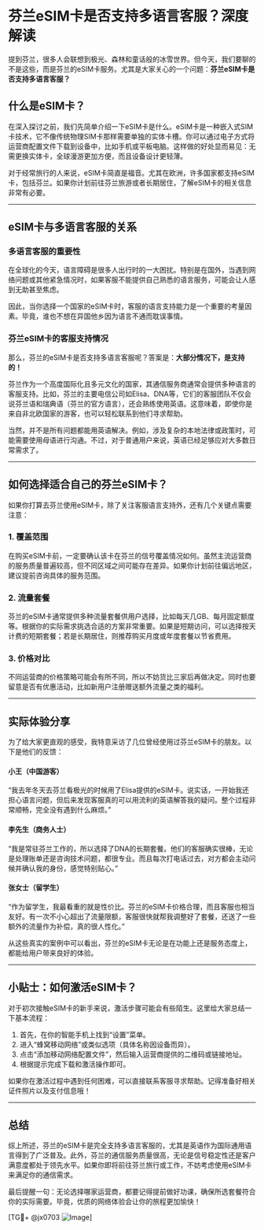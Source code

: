 # 芬兰eSIM卡是否支持多语言客服？深度解读

提到芬兰，很多人会联想到极光、森林和童话般的冰雪世界。但今天，我们要聊的不是这些，而是芬兰的eSIM卡服务。尤其是大家关心的一个问题：**芬兰eSIM卡是否支持多语言客服？**

## 什么是eSIM卡？

在深入探讨之前，我们先简单介绍一下eSIM卡是什么。eSIM卡是一种嵌入式SIM卡技术，它不像传统物理SIM卡那样需要单独的实体卡槽。你可以通过电子方式将运营商配置文件下载到设备中，比如手机或平板电脑。这样做的好处显而易见：无需更换实体卡，全球漫游更加方便，而且设备设计更轻薄。

对于经常旅行的人来说，eSIM卡简直是福音。尤其在欧洲，许多国家都支持eSIM卡，包括芬兰。如果你计划前往芬兰旅游或者长期居住，了解eSIM卡的相关信息非常有必要。

---

## eSIM卡与多语言客服的关系

### 多语言客服的重要性

在全球化的今天，语言障碍是很多人出行时的一大困扰。特别是在国外，当遇到网络问题或其他紧急情况时，如果客服不能提供自己熟悉的语言服务，可能会让人感到无助甚至焦虑。

因此，当你选择一个国家的eSIM卡时，客服的语言支持能力是一个重要的考量因素。毕竟，谁也不想在异国他乡因为语言不通而耽误事情。

### 芬兰eSIM卡的客服支持情况

那么，芬兰的eSIM卡是否支持多语言客服呢？答案是：**大部分情况下，是支持的！**

芬兰作为一个高度国际化且多元文化的国家，其通信服务商通常会提供多种语言的客服支持。比如，芬兰的主要电信公司如Elisa、DNA等，它们的客服团队不仅会说芬兰语和瑞典语（芬兰的官方语言），还会熟练使用英语。这意味着，即使你是来自非北欧国家的游客，也可以轻松联系到他们寻求帮助。

当然，并不是所有问题都能用英语解决。例如，涉及复杂的本地法律或政策时，可能需要使用母语进行沟通。不过，对于普通用户来说，英语已经足够应对大多数日常需求了。

---

## 如何选择适合自己的芬兰eSIM卡？

如果你打算去芬兰使用eSIM卡，除了关注客服语言支持外，还有几个关键点需要注意：

### 1. **覆盖范围**
   在购买eSIM卡前，一定要确认该卡在芬兰的信号覆盖情况如何。虽然主流运营商的服务质量普遍较高，但不同区域之间可能存在差异。如果你计划前往偏远地区，建议提前咨询具体的服务范围。

### 2. **流量套餐**
   芬兰的eSIM卡通常提供多种流量套餐供用户选择，比如每天几GB、每月固定额度等。根据你的实际需求挑选合适的方案非常重要。如果是短期访问，可以选择按天计费的短期套餐；若是长期居住，则推荐购买月度或年度套餐以节省费用。

### 3. **价格对比**
   不同运营商的价格策略可能会有所不同，所以不妨货比三家后再做决定。同时也要留意是否有优惠活动，比如新用户注册赠送额外流量之类的福利。

---

## 实际体验分享

为了给大家更直观的感受，我特意采访了几位曾经使用过芬兰eSIM卡的朋友。以下是他们的反馈：

#### 小王（中国游客）
“我去年冬天去芬兰看极光的时候用了Elisa提供的eSIM卡。说实话，一开始我还担心语言问题，但后来发现客服真的可以用流利的英语解答我的疑问。整个过程非常顺畅，完全没有遇到什么麻烦。”

#### 李先生（商务人士）
“我是常驻芬兰工作的，所以选择了DNA的长期套餐。他们的客服确实很棒，无论是处理账单还是咨询技术问题，都很专业。而且每次打电话过去，对方都会主动问候并确认我的身份，感觉特别贴心。”

#### 张女士（留学生）
“作为留学生，我最看重的就是性价比。芬兰的eSIM卡价格合理，而且客服也相当友好。有一次不小心超出了流量限额，客服很快就帮我调整好了套餐，还送了一些额外的流量作为补偿，真的很人性化。”

从这些真实的案例中可以看出，芬兰的eSIM卡无论是在功能上还是服务态度上，都能给用户带来良好的体验。

---

## 小贴士：如何激活eSIM卡？

对于初次接触eSIM卡的新手来说，激活步骤可能会有些陌生。这里给大家总结一下基本流程：

1. 首先，在你的智能手机上找到“设置”菜单。
2. 进入“蜂窝移动网络”或类似选项（具体名称因设备而异）。
3. 点击“添加移动网络配置文件”，然后输入运营商提供的二维码或链接地址。
4. 根据提示完成下载和激活操作即可。

如果你在激活过程中遇到任何困难，可以直接联系客服寻求帮助。记得准备好相关证件照片以及支付信息哦！

---

## 总结

综上所述，芬兰的eSIM卡是完全支持多语言客服的，尤其是英语作为国际通用语言得到了广泛普及。此外，芬兰的通信服务质量很高，无论是信号稳定性还是客户满意度都处于领先水平。如果你即将前往芬兰旅行或工作，不妨考虑使用eSIM卡来满足你的通信需求。

最后提醒一句：无论选择哪家运营商，都要记得提前做好功课，确保所选套餐符合你的实际需要。毕竟，优质的网络体验会让你的旅程更加愉快！

[TG💪+ @jx0703 ![Image](https://github.com/user-attachments/assets/dbca1d08-cadb-493c-b0ec-ad6f7a83f270)]